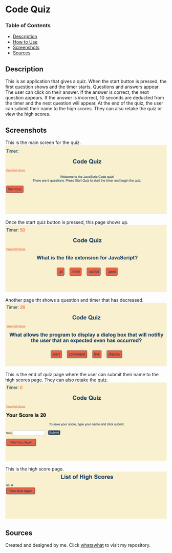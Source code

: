 # Code Quiz

### Table of Contents
- [Description](#Description)
- [How to Use](#how-to-use)
- [Screenshots](#screenshots)
- [Sources](#sources)

## Description
This is an application that gives a quiz. When the start button is pressed, the first question shows and the timer starts. Questions and answers appear. The user can click on their answer. If the answer is correct, the next question appears. If the answer is incorrect, 10 seconds are deducted from the timer and the next question will appear. At the end of the quiz, the user can submit their name to the high scores. They can also retake the quiz or view the high scores.

## Screenshots
This is the main screen for the quiz.
![Code Quiz Main Page](images/codequizOne.png)

Once the start quiz button is pressed, this page shows up.
![Code quiz question page one](images/codequizTwo.png)


Another page tht shows a question and timer that has decreased.
![Code quiz question page two](images/codequizThree.png)

This is the end of quiz page where the user can submit their name to the high scores page. They can also retake the quiz.
![Final page for code quiz](images/codequizFour.png)

This is the high score page.
![High score page](images/codequizFive.png)

## Sources
Created and designed by me. Click [whatawhat](www.github.com/whatawhat) to visit my repository.


